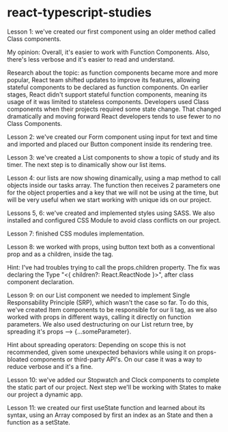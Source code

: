 # react-typescript-studies

Lesson 1: we've created our first component using an older method called Class components.

My opinion: Overall, it's easier to work with Function Components. Also, there's less verbose and it's easier to read and understand.

Research about the topic: as function components became more and more popular, React team shifted updates to improve its features, allowing stateful components to be declared as function components. On earlier stages, React didn't support stateful function components, meaning its usage of it was limited to stateless components. Developers used Class components when their projects required some state change. That changed dramatically and moving forward React developers tends to use fewer to no Class Components.

Lesson 2: we've created our Form component using input for text and time and imported and placed our Button component inside its rendering tree.

Lesson 3: we've created a List components to show a topic of study and its timer. The next step is to dinamically show our list items.

Lesson 4: our lists are now showing dinamically, using a map method to call objects inside our tasks array. The function then receives 2 parameters one for the object properties and a key that we will not be using at the time, but will be very useful when we start working with unique ids on our project.

Lessons 5, 6: we've created and implemented styles using SASS. We also installed and configured CSS Module to avoid class conflicts on our project.

Lesson 7: finished CSS modules implementation.

Lesson 8: we worked with props, using button text both as a conventional prop and as a children, inside the tag.

Hint: I've had troubles trying to call the props.children property. The fix was declaring the Type "<{ children?: React.ReactNode }>", after class component declaration.

Lesson 9: on our List component we needed to implement Single Responsability Principle (SRP), which wasn't the case so far. To do this, we've created Item components to be responsible for our li tag, as we also worked with props in different ways, calling it directly on function parameters. We also used destructuring on our List return tree, by spreading it's props --> {...someParameter}.

Hint about spreading operators: Depending on scope this is not recommended, given some unexpected behaviors while using it on props-bloated components or third-party API's. On our case it was a way to reduce verbose and it's a fine.

Lesson 10: we've added our Stopwatch and Clock components to complete the static part of our project. Next step we'll be working with States to make our project a dynamic app.

Lesson 11: we created our first useState function and learned about its syntax, using an Array composed by first an index as an State and then a function as a setState.
